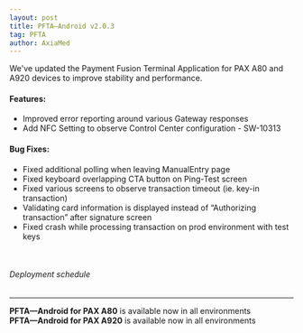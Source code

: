 ```yaml
---
layout: post
title: PFTA—Android v2.0.3
tag: PFTA
author: AxiaMed
---
```

We've updated the Payment Fusion Terminal Application for PAX A80 and A920 devices to improve stability and performance.

#### Features:

* Improved error reporting around various Gateway responses
* Add NFC Setting to observe Control Center configuration - SW-10313

#### Bug Fixes:

* Fixed additional polling when leaving ManualEntry page
* Fixed keyboard overlapping CTA button on Ping-Test screen
* Fixed various screens to observe transaction timeout (ie. key-in transaction)
* Validating card information is displayed instead of “Authorizing transaction” after signature screen
* Fixed crash while processing transaction on prod environment with test keys

&nbsp;  
###### Deployment schedule
* * *
**PFTA—Android for PAX A80** is available now in all environments
<br>
**PFTA—Android for PAX A920** is available now in all environments 
